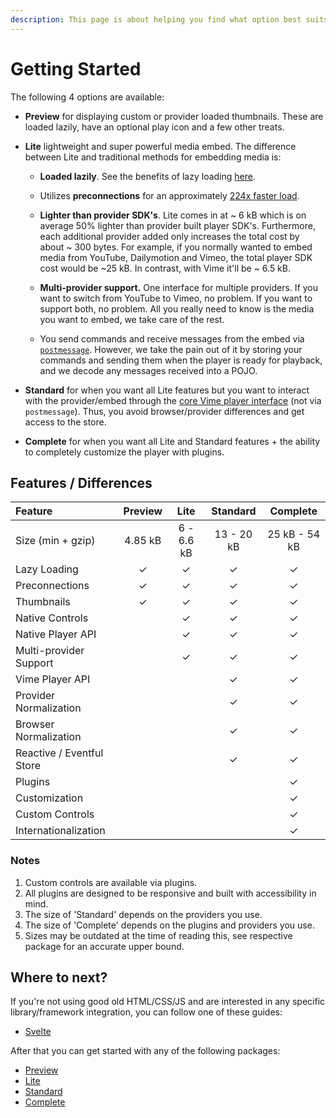 ```yaml
---
description: This page is about helping you find what option best suits your needs.
---
```


# Getting Started

The following 4 options are available:

* **Preview** for displaying custom or provider loaded thumbnails. These are loaded lazily, have an 
optional play icon and a few other treats.

* **Lite** lightweight and super powerful media embed. The difference between Lite and traditional methods
  for embedding media is:
  
  * **Loaded lazily**. See the benefits of lazy loading [here][lazy-loading-benefits].
  
  * Utilizes **preconnections** for an approximately [224x faster load][preconnections-benchmark].
  
  * **Lighter than provider SDK's**. Lite comes in at ~ 6 kB which is on average 50% lighter than provider built
  player SDK's. Furthermore, each additional provider added only increases the total cost by about ~ 300 bytes. For 
  example, if you normally wanted to embed media from YouTube, Dailymotion and Vimeo, the total 
  player SDK cost would be ~25 kB. In contrast, with Vime it'll be ~ 6.5 kB.

  * **Multi-provider support.** One interface for multiple providers. If you want to switch from YouTube 
    to Vimeo, no problem. If you want to support both, no problem. All you really need to know is
    the media you want to embed, we take care of the rest.
  
  * You send commands and receive messages from the embed via [`postmessage`][mdn-postmessage]. However, 
  we take the pain out of it by storing your commands and sending them when the player is ready for playback,
  and we decode any messages received into a POJO.

* **Standard** for when you want all Lite features but you want to interact with the provider/embed through the 
  [core Vime player interface](./standard/api/player.md) (not via `postmessage`). Thus, you avoid browser/provider 
  differences and get access to the store.

* **Complete** for when you want all Lite and Standard features + the ability to completely customize 
  the player with plugins.

[lazy-loading-benefits]: https://developers.google.com/web/fundamentals/performance/lazy-loading-guidance/images-and-video
[preconnections-benchmark]: https://github.com/paulirish/lite-youtube-embed
[mdn-postmessage]: https://developer.mozilla.org/en-US/docs/Web/API/Window/postMessage

## Features / Differences

| Feature                   | Preview |    Lite    |  Standard  |   Complete    |
| :------------------------ | :-----: | :--------: | :--------: | :-----------: |
| Size (min + gzip)         | 4.85 kB | 6 - 6.6 kB | 13 - 20 kB | 25 kB - 54 kB |
| Lazy Loading              |    ✓    |     ✓      |     ✓      |       ✓       |
| Preconnections            |    ✓    |     ✓      |     ✓      |       ✓       |
| Thumbnails                |    ✓    |     ✓      |     ✓      |       ✓       |
| Native Controls           |         |     ✓      |     ✓      |       ✓       |
| Native Player API         |         |     ✓      |     ✓      |       ✓       |
| Multi-provider Support    |         |     ✓      |     ✓      |       ✓       |
| Vime Player API           |         |            |     ✓      |       ✓       |
| Provider Normalization    |         |            |     ✓      |       ✓       |
| Browser Normalization     |         |            |     ✓      |       ✓       |
| Reactive / Eventful Store |         |            |     ✓      |       ✓       |
| Plugins                   |         |            |            |       ✓       |
| Customization             |         |            |            |       ✓       |
| Custom Controls           |         |            |            |       ✓       |
| Internationalization      |         |            |            |       ✓       |

### Notes

1. Custom controls are available via plugins.
2. All plugins are designed to be responsive and built with accessibility in mind.
3. The size of 'Standard' depends on the providers you use.
4. The size of 'Complete' depends on the plugins and providers you use.
5. Sizes may be outdated at the time of reading this, see respective package for an accurate upper bound.

## Where to next?

If you're not using good old HTML/CSS/JS and are interested in any specific library/framework integration, 
you can follow one of these guides:

- [Svelte](./integrations/svelte.md)

After that you can get started with any of the following packages:

- [Preview](./preview/setup.md)
- [Lite](./lite/setup.md)
- [Standard](./standard/setup.md)
- [Complete](./complete/setup.md)
